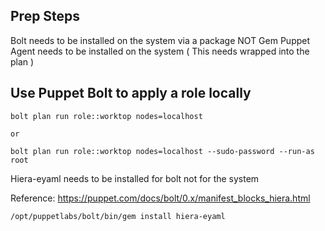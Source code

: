 ## Prep Steps

Bolt needs to be installed on the system via a package NOT Gem
Puppet Agent needs to be installed on the system ( This needs wrapped into the plan )

## Use Puppet Bolt to apply a role locally
```
bolt plan run role::worktop nodes=localhost

or 

bolt plan run role::worktop nodes=localhost --sudo-password --run-as root
```

Hiera-eyaml needs to be installed for bolt not for the system

Reference: https://puppet.com/docs/bolt/0.x/manifest_blocks_hiera.html

```
/opt/puppetlabs/bolt/bin/gem install hiera-eyaml
```
